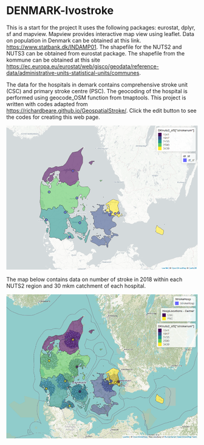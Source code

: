 # DENMARK-lvostroke
This is a start for the project
It uses the following packages: eurostat, dplyr, sf and mapview. Mapview provides interactive map view using leaflet. Data on population in Denmark can be obtained at this link. https://www.statbank.dk/INDAMP01. The shapefile for the NUTS2 and NUTS3 can be obtained from eurostat package. The shapefile from the kommune can be obtained at this site https://ec.europa.eu/eurostat/web/gisco/geodata/reference-data/administrative-units-statistical-units/communes.

The data for the hospitals in demark contains comprehensive stroke unit (CSC) and primary stroke centre (PSC). The geocoding of the hospital is performed using geocode_OSM function from tmaptools. This project is written with codes adapted from https://richardbeare.github.io/GeospatialStroke/. Click the edit button to see the codes for creating this web page. 


[![denmark hospital](./denmark_stroke_nuts2.png)](./denmark_stroke_nuts2.html)

The map below contains data on number of stroke in 2018 within each NUTS2 region and 30 mkm catchment of each hospital.

[![denmark stroke hospital](./denmark_stroke_nuts2_catchment.png)](./denmark_stroke_nuts2_catchment.html)


